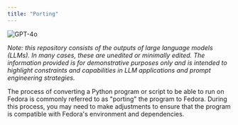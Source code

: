 ```yaml
---
title: "Porting"
---
```

![GPT-4o](https://img.shields.io/badge/GPT--4o-3333FF?style=for-the-badge&logo=openai&logoColor=white)



*Note: this repository consists of the outputs of large language models (LLMs). In many cases, these are unedited or minimally edited. The information provided is for demonstrative purposes only and is intended to highlight constraints and capabilities in LLM applications and prompt engineering strategies.*


The process of converting a Python program or script to be able to run on Fedora is commonly referred to as "porting" the program to Fedora. During this process, you may need to make adjustments to ensure that the program is compatible with Fedora's environment and dependencies.